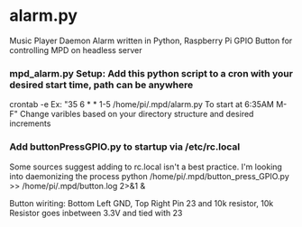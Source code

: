 alarm.py
========

Music Player Daemon Alarm written in Python, Raspberry Pi GPIO Button for controlling MPD on headless server


### mpd_alarm.py Setup: Add this python script to a cron with your desired start time, path can be anywhere
crontab -e
Ex: "35 6 * * 1-5 /home/pi/.mpd/alarm.py To start at 6:35AM M-F"
Change varibles based on your directory structure and desired increments

### Add buttonPressGPIO.py to startup via /etc/rc.local
Some sources suggest adding to rc.local isn't a best practice.  I'm looking into daemonizing the process
python /home/pi/.mpd/button_press_GPIO.py >> /home/pi/.mpd/button.log 2>&1 &

Button wiriting: Bottom Left GND, Top Right Pin 23 and 10k resistor, 10k Resistor goes inbetween 3.3V and tied with 23
